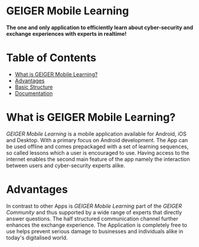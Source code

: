 # GEIGER Mobile Learning

**The one and only application to efficiently learn about cyber-security and exchange experiences with experts in realtime!**

# Table of Contents
- [What is GEIGER Mobile Learning?](#what-is-geiger-mobile-learning)
- [Advantages](#advantages)
- [Basic Structure](#basic-structure)
- [Documentation](#documentation)

# What is GEIGER Mobile Learning?
*GEIGER Mobile Learning* is a mobile application available for Android, iOS and Desktop. 
With a primary focus on Android development. The App can be used offline and comes prepackaged with a set of learning sequences, so called lessons which a user is encouraged to use.
Having access to the internet enables the second main feature of the app namely the interaction between users and cyber-security experts alike.

# Advantages
In contrast to other Apps is *GEIGER Mobile Learning* part of the *GEIGER Community* and thus supported by a wide range of experts that directly answer questions.
The half structured communication channel further enhances the exchange experience. The Application is completely free to use helps prevent serious damage to businesses and individuals alike in today's digitalised world.